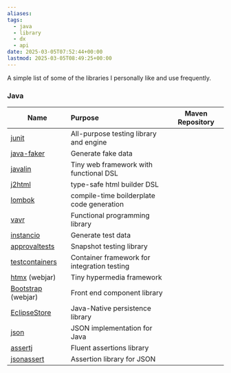 ```yaml
---
aliases: 
tags:
  - java
  - library
  - dx
  - api
date: 2025-03-05T07:52:44+00:00
lastmod: 2025-03-05T08:49:25+00:00
---
```

A simple list of some of the libraries I personally like and use frequently.

### Java

| Name                                              | Purpose                                     | Maven Repository |
| ------------------------------------------------- | :------------------------------------------ | ---------------- |
| [junit](https://junit.org/junit5/)                | All-purpose testing library and engine      |                  |
| [java-faker](https://github.com/DiUS/java-faker)  | Generate fake data                          |                  |
| [javalin](https://javalin.io/)                    | Tiny web framework with functional DSL      |                  |
| [j2html](https://j2html.com/)                     | type-safe html builder DSL                  |                  |
| [lombok](https://projectlombok.org/)              | compile-time boilderplate code generation   |                  |
| [vavr](https://vavr.io/)                          | Functional programming library              |                  |
| [instancio](https://www.instancio.org/)           | Generate test data                          |                  |
| [approvaltests](https://approvaltests.com/)       | Snapshot testing library                    |                  |
| [testcontainers](https://testcontainers.com/)     | Container framework for integration testing |                  |
| [htmx](https://htmx.org/) (webjar)                | Tiny hypermedia framework                   |                  |
| [Bootstrap](https://getbootstrap.com/) (webjar)   | Front end component library                 |                  |
| [EclipseStore](https://eclipsestore.io/)          | Java-Native persistence library             |                  |
| [json](https://github.com/stleary/JSON-java)      | JSON implementation for Java                |                  |
| [assertj](https://assertj.github.io/)             | Fluent assertions library                   |                  |
| [jsonassert](https://jsonassert.skyscreamer.org/) | Assertion library for JSON                  |                  |
